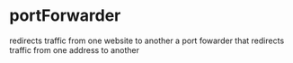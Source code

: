 # portForwarder
redirects traffic from one website to another
a port fowarder that redirects traffic from one address to another
